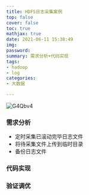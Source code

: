 ```yaml
---
title: HDFS日志采集案例
top: false
cover: false
toc: true
mathjax: true
date: 2021-06-11 15:38:49
img:
password:
summary: 需求分析+代码实现
tags:
- hadoop
- log
categories:
- 大数据

---
```



![G4Qbv4](https://aamuqiao.oss-cn-beijing.aliyuncs.com/uPic/G4Qbv4.png)
### 需求分析

- 定时采集已滚动完毕日志文件 
- 将待采集文件上传到临时目录 
- 备份日志文件

### 代码实现

### 验证调优